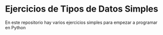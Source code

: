 # Ejercicios de Tipos de Datos Simples
En este repositorio hay varios ejercicios simples para empezar a programar en Python
